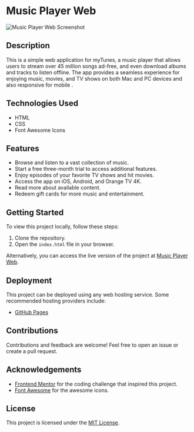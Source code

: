 # Music Player Web

![Music Player Web Screenshot](./images/screenshot.png)

## Description

This is a simple web application for myTunes, a music player that allows users to stream over 45 million songs ad-free, and even download albums and tracks to listen offline. The app provides a seamless experience for enjoying music, movies, and TV shows on both Mac and PC devices and also responsive for mobile .

## Technologies Used

- HTML
- CSS
- Font Awesome Icons

## Features

- Browse and listen to a vast collection of music.
- Start a free three-month trial to access additional features.
- Enjoy episodes of your favorite TV shows and hit movies.
- Access the app on iOS, Android, and Orange TV 4K.
- Read more about available content.
- Redeem gift cards for more music and entertainment.

## Getting Started

To view this project locally, follow these steps:

1. Clone the repository.
2. Open the `index.html` file in your browser.

Alternatively, you can access the live version of the project at [Music Player Web](https://your-live-url-here).

## Deployment

This project can be deployed using any web hosting service. Some recommended hosting providers include:

- [GitHub Pages](https://pages.github.com/)


## Contributions

Contributions and feedback are welcome! Feel free to open an issue or create a pull request.

## Acknowledgements

- [Frontend Mentor](https://www.frontendmentor.io) for the coding challenge that inspired this project.
- [Font Awesome](https://fontawesome.com) for the awesome icons.

## License

This project is licensed under the [MIT License](LICENSE).
